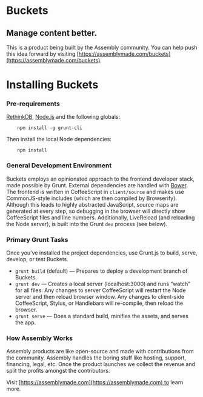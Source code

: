 # Buckets

## Manage content better.

This is a product being built by the Assembly community. You can help push this idea forward by visiting [https://assemblymade.com/buckets](https://assemblymade.com/buckets).


# Installing Buckets

### Pre-requirements

[RethinkDB](http://rethinkdb.com), [Node.js](http://nodejs.org) and the following globals:

```
	npm install -g grunt-cli
```

Then install the local Node dependencies:

```
	npm install
```

### General Development Environment

Buckets employs an opinionated approach to the frontend developer stack, made possible by Grunt. External dependencies are handled with [Bower](http://bower.io). The frontend is written in CoffeeScript in `client/source` and makes use CommonJS-style includes (which are then compiled by Browserify). Although this leads to highly abstracted JavaScript, source maps are generated at every step, so debugging in the browser will directly show CoffeeScript files and line numbers. Additionally, LiveReload (and reloading the Node server), is built into the Grunt `dev` process (see below).

### Primary Grunt Tasks

Once you’ve installed the project dependencies, use Grunt.js to build, serve, develop, or test Buckets.

* `grunt build` (default) — Prepares to deploy a development branch of Buckets.
* `grunt dev` — Creates a local server (localhost:3000) and runs “watch” for all files. Any changes to server CoffeeScript will restart the Node server and then reload browser window. Any changes to client-side CoffeeScript, Stylus, or Handlebars will re-compile, then reload the browser.
* `grunt serve` — Does a standard build, minifies the assets, and serves the app.

### How Assembly Works

Assembly products are like open-source and made with contributions from the community. Assembly handles the boring stuff like hosting, support, financing, legal, etc. Once the product launches we collect the revenue and split the profits amongst the contributors.

Visit [https://assemblymade.com](https://assemblymade.com) to learn more.
